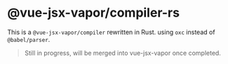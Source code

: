 # @vue-jsx-vapor/compiler-rs

This is a `@vue-jsx-vapor/compiler` rewritten in Rust. using `oxc` instead of `@babel/parser`.

> Still in progress, will be merged into vue-jsx-vapor once completed.
